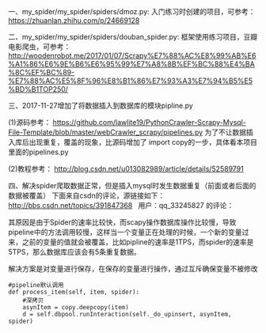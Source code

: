 一、my_spider/my_spider/spiders/dmoz.py: 入门练习时创建的项目，可参考：https://zhuanlan.zhihu.com/p/24669128

二、my_spider/my_spider/spiders/douban_spider.py: 框架使用练习项目，豆瓣电影爬虫，可参考：http://woodenrobot.me/2017/01/07/Scrapy%E7%88%AC%E8%99%AB%E6%A1%86%E6%9E%B6%E6%95%99%E7%A8%8B%EF%BC%88%E4%BA%8C%EF%BC%89-%E7%88%AC%E5%8F%96%E8%B1%86%E7%93%A3%E7%94%B5%E5%BD%B1TOP250/

三、2017-11-27增加了将数据插入到数据库的模块pipline.py

(1)源码参考：
https://github.com/lawlite19/PythonCrawler-Scrapy-Mysql-File-Template/blob/master/webCrawler_scrapy/pipelines.py  为了不让数据插入库后出现重复，覆盖的现象，比源码增加了 import copy的一步，具体看本项目里面的pipelines.py

(2)教程参考：
http://blog.csdn.net/u013082989/article/details/52589791

四、解决spider爬取数据正常，但是插入mysql时发生数据重复（前面或者后面的数据被覆盖）
下面来自csdn的评论，源链接如下：http://bbs.csdn.net/topics/391847368   用户：qq_33245827 的评论：

其原因是由于Spider的速率比较快，而scapy操作数据库操作比较慢，导致pipeline中的方法调用较慢，这样当一个变量正在处理的时候，一个新的变量过来，之前的变量的值就会被覆盖，比如pipline的速率是1TPS，而spider的速率是5TPS，那么数据库应该会有5条重复数据。

解决方案是对变量进行保存，在保存的变量进行操作，通过互斥确保变量不被修改
     
    #pipeline默认调用
    def process_item(self, item, spider):
        #深拷贝      
        asynItem = copy.deepcopy(item)      
        d = self.dbpool.runInteraction(self._do_upinsert, asynItem, spider)
